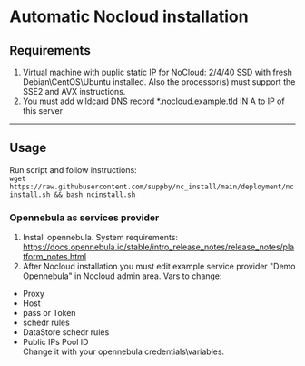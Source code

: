 # Automatic Nocloud installation

## Requirements
1. Virtual machine with puplic static IP for NoCloud: 2/4/40 SSD with fresh Debian\CentOS\Ubuntu installed. Also the processor(s) must support the SSE2 and AVX instructions.
2. You must add wildcard DNS record *.nocloud.example.tld IN A to IP of this server

***

## Usage
Run script and follow instructions:  
`wget https://raw.githubusercontent.com/suppby/nc_install/main/deployment/ncinstall.sh && bash ncinstall.sh`

### Opennebula as services provider
1. Install opennebula. System requirements: https://docs.opennebula.io/stable/intro_release_notes/release_notes/platform_notes.html
2. After Nocloud installation you must edit example service provider "Demo Opennebula" in Nocloud admin area. Vars to change:
- Proxy
- Host
- pass or Token
- schedr rules
- DataStore schedr rules
- Public IPs Pool ID  
  Change it with your opennebula credentials\variables.
